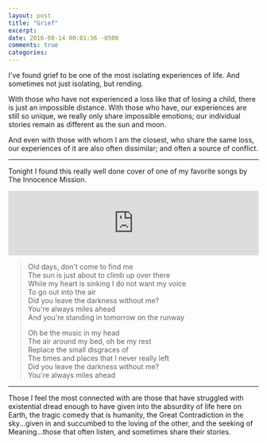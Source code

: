 ```yaml
---
layout: post
title: "Grief"
excerpt: 
date: 2016-08-14 00:01:56 -0500
comments: true
categories: 
---
```


I've found grief to be one of the most isolating experiences of life. And sometimes not just isolating, but rending. 

With those who have not experienced a loss like that of losing a child, there is just an impossible distance. With those who have, our experiences are still so unique, we really only share impossible emotions; our individual stories remain as different as the sun and moon.

And even with those with whom I am the closest, who share the same loss, our experiences of it are also often dissimilar; and often a source of conflict.

--- 

Tonight I found this really well done cover of one of my favorite songs by The Innocence Mission.

<iframe width="100%" height="130" src="https://www.youtube.com/embed/cf15XIoNvac" frameborder="0" allowfullscreen></iframe>

> Old days, don't come to find me  
> The sun is just about to climb up over there  
> While my heart is sinking I do not want my voice  
> To go out into the air  
> Did you leave the darkness without me?  
> You're always miles ahead  
> And you're standing in tomorrow on the runway  
> 
> Oh be the music in my head  
> The air around my bed, oh be my rest  
> Replace the small disgraces of  
> The times and places that I never really left  
> Did you leave the darkness without me?  
> You're always miles ahead

---

Those I feel the most connected with are those that have struggled with existential dread enough to have given into the absurdity of life here on Earth, the tragic comedy that is humanity, the Great Contradiction in the sky...given in and succumbed to the loving of the other, and the seeking of Meaning...those that often listen, and sometimes share their stories.

